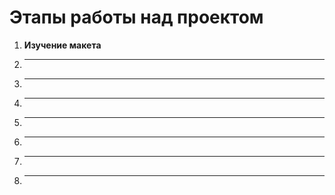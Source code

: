 # Этапы работы над проектом
1. **Изучение макета**  
2. ****  
3. ****  
4. ****   
5. ****  
6. ****   
7. ****  
8. ****   